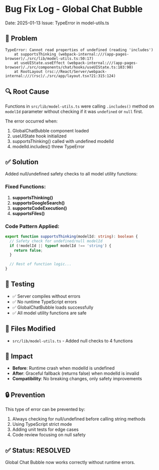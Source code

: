 # Bug Fix Log - Global Chat Bubble
Date: 2025-01-13
Issue: TypeError in model-utils.ts

## 🐛 Problem
```
TypeError: Cannot read properties of undefined (reading 'includes')
    at supportsThinking (webpack-internal:///(app-pages-browser)/./src/lib/model-utils.ts:50:17)
    at useUIState.useEffect (webpack-internal:///(app-pages-browser)/./src/components/chat/hooks/useUIState.ts:103:90)
    at RootLayout (rsc://React/Server/webpack-internal:///(rsc)/./src/app/layout.tsx?21:315:124)
```

## 🔍 Root Cause
Functions in `src/lib/model-utils.ts` were calling `.includes()` method on `modelId` parameter without checking if it was `undefined` or `null` first.

The error occurred when:
1. GlobalChatBubble component loaded
2. useUIState hook initialized
3. supportsThinking() called with undefined modelId
4. modelId.includes() threw TypeError

## ✅ Solution
Added null/undefined safety checks to all model utility functions:

### Fixed Functions:
1. **supportsThinking()**
2. **supportsGoogleSearch()**
3. **supportsCodeExecution()**
4. **supportsFiles()**

### Code Pattern Applied:
```typescript
export function supportsThinking(modelId: string): boolean {
  // Safety check for undefined/null modelId
  if (!modelId || typeof modelId !== 'string') {
    return false;
  }
  
  // Rest of function logic...
}
```

## 🧪 Testing
- ✅ Server compiles without errors
- ✅ No runtime TypeScript errors
- ✅ GlobalChatBubble loads successfully
- ✅ All model utility functions are safe

## 📝 Files Modified
- `src/lib/model-utils.ts` - Added null checks to 4 functions

## 🎯 Impact
- **Before**: Runtime crash when modelId is undefined
- **After**: Graceful fallback (returns false) when modelId is invalid
- **Compatibility**: No breaking changes, only safety improvements

## 🔒 Prevention
This type of error can be prevented by:
1. Always checking for null/undefined before calling string methods
2. Using TypeScript strict mode
3. Adding unit tests for edge cases
4. Code review focusing on null safety

## ✅ Status: RESOLVED
Global Chat Bubble now works correctly without runtime errors.
